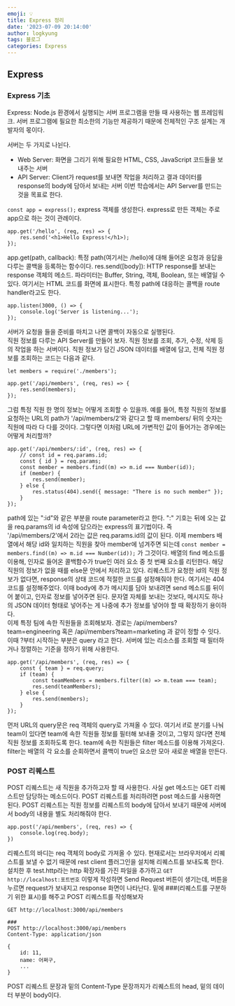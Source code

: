 ```yaml
---
emoji: 💡
title: Express 정리
date: '2023-07-09 20:14:00'
author: logkyung
tags: 블로그
categories: Express
---
```


## Express
### Express 기초
Express: Node.js 환경에서 실행되는 서버 프로그램을 만들 때 사용하는 웹 프레임워크. 서버 프로그램에 필요한 최소한의 기능만 제공하기 때문에 전체적인 구조 설계는 개발자의 몫이다.

서버는 두 가지로 나뉜다.
- Web Server: 화면을 그리기 위해 필요한 HTML, CSS, JavaScript 코드들을 보내주는 서버
- API Server: Client가 request를 보내면 작업을 처리하고 결과 데이터를 response의 body에 담아서 보내는 서버
이번 학습에서는 API Server를 만드는 것을 목표로 한다.

`const app = express();`
express 객체를 생성한다. express로 만든 객체는 주로 app으로 하는 것이 관례이다.

```
app.get('/hello', (req, res) => {
	res.send('<h1>Hello Express!</h1>);
});
```
app.get(path, callback): 특정 path(여기서는 /hello)에 대해 들어온 요청과 응답을 다루는 콜백을 등록하는 함수이다.
res.send([body]): HTTP response를 보내는 response 객체의 메소드. 파라미터는 Buffer, String, 객체, Boolean, 또는 배열일 수 있다. 여기서는 HTML 코드를 화면에 표시한다.
특정 path에 대응하는 콜백을 route handler라고도 한다.

```
app.listen(3000, () => {
	console.log('Server is listening...');
});
```
서버가 요청을 들을 준비를 마치고 나면 콜백이 자동으로 실행된다.
<br>
직원 정보를 다루는 API Server를 만들어 보자. 직원 정보를 조회, 추가, 수정, 삭제 등의 작업을 하는 서버이다.
직원 정보가 담긴 JSON 데이터를 배열에 담고, 전체 직원 정보를 조회하는 코드는 다음과 같다.
```
let members = require('./members');

app.get('/api/members', (req, res) => {
	res.send(members);
});
```
그럼 특정 직원 한 명의 정보는 어떻게 조회할 수 있을까.
예를 들어, 특정 직원의 정보를 요청하는 URL의 path가 '/api/members/2'와 같다고 할 때 members/ 뒤의 숫자는 직원에 따라 다 다를 것이다. 그렇다면 이처럼 URL에 가변적인 값이 들어가는 경우에는 어떻게 처리할까?
```
app.get('/api/members/:id', (req, res) => {
	// const id = req.params.id;
	const { id } = req.params;
	const member = members.find((m) => m.id === Number(id));
	if (member) {
		res.send(member);
	} else {
		res.status(404).send({ message: "There is no such member" });
	}
});
```
path에 있는 ":id"와 같은 부분을 route parameter라고 한다. ":" 기호는 뒤에 오는 값을 req.params의 id 속성에 담으라는 express의 표기법이다.
즉 '/api/members/2'에서 2라는 값은 req.params.id의 값이 된다.
이제 members 배열에서 해당 id와 일치하는 직원을 찾아 member에 넘겨주면 되는데 `const member = members.find((m) => m.id === Number(id));` 가 그것이다. 배열의 find 메소드를 이용해, 인자로 들어온 콜백함수가 true인 여러 요소 중 첫 번째 요소를 리턴한다.
해당 직원의 정보가 없을 때를 else문 안에서 처리하고 있다. 리퀘스트가 요청한 id의 직원 정보가 없다면, response의 상태 코드에 적절한 코드를 설정해줘야 한다. 여기서는 404 코드를 설정해주었다. 이때 body에 추가 메시지를 담아 보내려면 send 메소드를 뒤이어 붙이고, 인자로 정보를 넣어주면 된다. 문자열 자체를 보내는 것보다, 메시지도 하나의 JSON 데이터 형태로 넣어주는 게 나중에 추가 정보를 넣어야 할 때 확장하기 용이하다.
<br>
이제 특정 팀에 속한 직원들을 조회해보자.
경로는 /api/members?team=engineering 혹은 /api/members?team=marketing 과 같이 정할 수 잇다. 이때 ?부터 시작하는 부분은 query 라고 한다.
서버에 있는 리소스를 조회할 때 필터하거나 정렬하는 기준을 정하기 위해 사용한다.
```
app.get('/api/members', (req, res) => {
	const { team } = req.query;
	if (team) {
		const teamMembers = members.filter((m) => m.team === team);
		res.send(teamMembers);
	} else {
		res.send(members);
	}
});
```
먼저 URL의 query문은 req 객체의 query로 가져올 수 있다.
여기서 if로 분기를 나눠 team이 있다면 team에 속한 직원들 정보를 필터해 보내줄 것이고, 그렇지 않다면 전체 직원 정보를 조회하도록 한다.
team에 속한 직원들은 filter 메소드를 이용해 가져온다. filter는 배열의 각 요소를 순회하면서 콜백이 true인 요소만 모아 새로운 배열을 만든다.
<br>
### POST 리퀘스트
POST 리퀘스트는 새 직원을 추가하고자 할 때 사용한다.
사실 get 메소드는 GET 리퀘스트만 담당하는 메소드이다. POST 리퀘스트를 처리하려면 post 메소드를 사용하면 된다.
POST 리퀘스트는 직원 정보를 리퀘스트의 body에 담아서 보내기 때문에 서버에서 body의 내용을 별도 처리해줘야 한다.
```
app.post('/api/members', (req, res) => {
	console.log(req.body);
})
```
리퀘스트의 바디는 req 객체의 body로 가져올 수 있다. 현재로서는 브라우저에서 리퀘스트를 보낼 수 없기 때문에 rest client 플러그인을 설치해 리퀘스트를 보내도록 한다.
설치한 후 test.http라는 http 확장자를 가진 파일을 추가하고 `GET http://localhost:포트번호` 이렇게 작성하면 Send Request 버튼이 생기는데, 버튼을 누르면 request가 보내지고 response 화면이 나타난다.
밑에 ###(리퀘스트를 구분하기 위한 표시)를 해주고 POST 리퀘스트를 작성해보자
```
GET http://localhost:3000/api/members

###
POST http://localhost:3000/api/members
Content-Type: application/json

{
	id: 11,
	name: 어쩌구,
	...
}
```
POST 리퀘스트 문장과 밑의 Content-Type 문장까지가 리퀘스트의 head, 밑의 데이터 부분이 body이다. 
